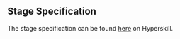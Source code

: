 ## Stage Specification

The stage specification can be found [here](https://hyperskill.org/projects/43/stages/229/implement) on Hyperskill.